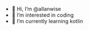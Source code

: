 - 👋 Hi, I’m @allanwise
- 👀 I’m interested in coding
- 🌱 I’m currently learning kotlin

<!---
allanwise/allanwise is a ✨ special ✨ repository because its `README.md` (this file) appears on your GitHub profile.
You can click the Preview link to take a look at your changes.
--->
